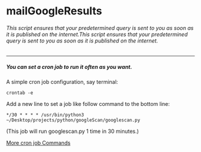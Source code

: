 # mailGoogleResults
###### This script ensures that your predetermined query is sent to you as soon as it is published on the internet.This script ensures that your predetermined query is sent to you as soon as it is published on the internet.
------------
##### You can set a cron job to run it often as you want. 
A simple cron job configuration, say terminal:

`crontab -e`

Add a new line to set a job like follow command to the bottom line:

`*/30 * * * * /usr/bin/python3 ~/Desktop/projects/python/googleScan/googlescan.py`

(This job will run googlescan.py 1 time in 30 minutes.)

[More cron job Commands](https://phoenixnap.com/kb/set-up-cron-job-linux "More commands")


